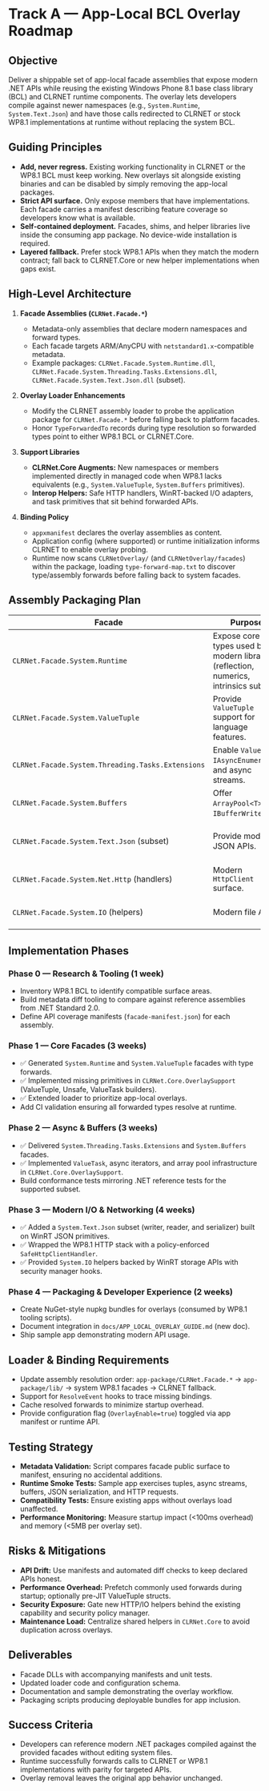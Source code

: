 # Track A — App-Local BCL Overlay Roadmap

## Objective
Deliver a shippable set of app-local facade assemblies that expose modern .NET APIs while reusing the existing Windows Phone 8.1 base class library (BCL) and CLRNET runtime components. The overlay lets developers compile against newer namespaces (e.g., `System.Runtime`, `System.Text.Json`) and have those calls redirected to CLRNET or stock WP8.1 implementations at runtime without replacing the system BCL.

## Guiding Principles
- **Add, never regress.** Existing working functionality in CLRNET or the WP8.1 BCL must keep working. New overlays sit alongside existing binaries and can be disabled by simply removing the app-local packages.
- **Strict API surface.** Only expose members that have implementations. Each facade carries a manifest describing feature coverage so developers know what is available.
- **Self-contained deployment.** Facades, shims, and helper libraries live inside the consuming app package. No device-wide installation is required.
- **Layered fallback.** Prefer stock WP8.1 APIs when they match the modern contract; fall back to CLRNET.Core or new helper implementations when gaps exist.

## High-Level Architecture
1. **Facade Assemblies (`CLRNet.Facade.*`)**
   - Metadata-only assemblies that declare modern namespaces and forward types.
   - Each facade targets ARM/AnyCPU with `netstandard1.x`-compatible metadata.
   - Example packages: `CLRNet.Facade.System.Runtime.dll`, `CLRNet.Facade.System.Threading.Tasks.Extensions.dll`, `CLRNet.Facade.System.Text.Json.dll` (subset).

2. **Overlay Loader Enhancements**
   - Modify the CLRNET assembly loader to probe the application package for `CLRNet.Facade.*` before falling back to platform facades.
   - Honor `TypeForwardedTo` records during type resolution so forwarded types point to either WP8.1 BCL or CLRNET.Core.

3. **Support Libraries**
   - **CLRNet.Core Augments:** New namespaces or members implemented directly in managed code when WP8.1 lacks equivalents (e.g., `System.ValueTuple`, `System.Buffers` primitives).
   - **Interop Helpers:** Safe HTTP handlers, WinRT-backed I/O adapters, and task primitives that sit behind forwarded APIs.

4. **Binding Policy**
   - `appxmanifest` declares the overlay assemblies as content.
   - Application config (where supported) or runtime initialization informs CLRNET to enable overlay probing.
   - Runtime now scans `CLRNetOverlay/` (and `CLRNetOverlay/facades`) within the package, loading `type-forward-map.txt` to
     discover type/assembly forwards before falling back to system facades.

## Assembly Packaging Plan
| Facade | Purpose | Implementation Notes |
| --- | --- | --- |
| `CLRNet.Facade.System.Runtime` | Expose core types used by modern libraries (reflection, numerics, intrinsics subset). | Forward to WP8.1 `mscorlib` where types exist. Forward to `CLRNet.Core.SystemRuntime` for new primitives (e.g., `System.Runtime.CompilerServices.Unsafe`). |
| `CLRNet.Facade.System.ValueTuple` | Provide `ValueTuple` support for language features. | Implement tuples directly in managed code with existing CLRNET GC/JIT support. |
| `CLRNet.Facade.System.Threading.Tasks.Extensions` | Enable `ValueTask`, `IAsyncEnumerable`, and async streams. | Implement `ValueTask` and async infrastructure in `CLRNet.Core.Async`. Map to WP8.1 Task APIs when possible. |
| `CLRNet.Facade.System.Buffers` | Offer `ArrayPool<T>` and `IBufferWriter<T>`. | Lightweight array pooling implemented with CLRNET GC; use WinRT buffers via interop helpers. |
| `CLRNet.Facade.System.Text.Json` (subset) | Provide modern JSON APIs. | Ship trimmed serializer focused on UTF-8 reader/writer and reflection-based serialization using CLRNET metadata services. |
| `CLRNet.Facade.System.Net.Http` (handlers) | Modern `HttpClient` surface. | Wrap WP8.1 HTTP stack, adding cookie/redirect handling and TLS policy bridging. |
| `CLRNet.Facade.System.IO` (helpers) | Modern file APIs. | Wrap WinRT StorageFile/Folder with .NET-style helpers; ensure capability checks via security manager. |

## Implementation Phases

### Phase 0 — Research & Tooling (1 week)
- Inventory WP8.1 BCL to identify compatible surface areas.
- Build metadata diff tooling to compare against reference assemblies from .NET Standard 2.0.
- Define API coverage manifests (`facade-manifest.json`) for each assembly.

### Phase 1 — Core Facades (3 weeks)
- ✅ Generated `System.Runtime` and `System.ValueTuple` facades with type forwards.
- ✅ Implemented missing primitives in `CLRNet.Core.OverlaySupport` (ValueTuple, Unsafe, ValueTask builders).
- ✅ Extended loader to prioritize app-local overlays.
- Add CI validation ensuring all forwarded types resolve at runtime.

### Phase 2 — Async & Buffers (3 weeks)
- ✅ Delivered `System.Threading.Tasks.Extensions` and `System.Buffers` facades.
- ✅ Implemented `ValueTask`, async iterators, and array pool infrastructure in `CLRNet.Core.OverlaySupport`.
- Build conformance tests mirroring .NET reference tests for the supported subset.

### Phase 3 — Modern I/O & Networking (4 weeks)
- ✅ Added a `System.Text.Json` subset (writer, reader, and serializer) built on WinRT JSON primitives.
- ✅ Wrapped the WP8.1 HTTP stack with a policy-enforced `SafeHttpClientHandler`.
- ✅ Provided `System.IO` helpers backed by WinRT storage APIs with security manager hooks.

### Phase 4 — Packaging & Developer Experience (2 weeks)
- Create NuGet-style nupkg bundles for overlays (consumed by WP8.1 tooling scripts).
- Document integration in `docs/APP_LOCAL_OVERLAY_GUIDE.md` (new doc).
- Ship sample app demonstrating modern API usage.

## Loader & Binding Requirements
- Update assembly resolution order: `app-package/CLRNet.Facade.*` → `app-package/lib/` → system WP8.1 facades → CLRNET fallback.
- Support for `ResolveEvent` hooks to trace missing bindings.
- Cache resolved forwards to minimize startup overhead.
- Provide configuration flag (`OverlayEnable=true`) toggled via app manifest or runtime API.

## Testing Strategy
- **Metadata Validation:** Script compares facade public surface to manifest, ensuring no accidental additions.
- **Runtime Smoke Tests:** Sample app exercises tuples, async streams, buffers, JSON serialization, and HTTP requests.
- **Compatibility Tests:** Ensure existing apps without overlays load unaffected.
- **Performance Monitoring:** Measure startup impact (<100ms overhead) and memory (<5MB per overlay set).

## Risks & Mitigations
- **API Drift:** Use manifests and automated diff checks to keep declared APIs honest.
- **Performance Overhead:** Prefetch commonly used forwards during startup; optionally pre-JIT ValueTuple structs.
- **Security Exposure:** Gate new HTTP/IO helpers behind the existing capability and security policy manager.
- **Maintenance Load:** Centralize shared helpers in `CLRNet.Core` to avoid duplication across overlays.

## Deliverables
- Facade DLLs with accompanying manifests and unit tests.
- Updated loader code and configuration schema.
- Documentation and sample demonstrating the overlay workflow.
- Packaging scripts producing deployable bundles for app inclusion.

## Success Criteria
- Developers can reference modern .NET packages compiled against the provided facades without editing system files.
- Runtime successfully forwards calls to CLRNET or WP8.1 implementations with parity for targeted APIs.
- Overlay removal leaves the original app behavior unchanged.

